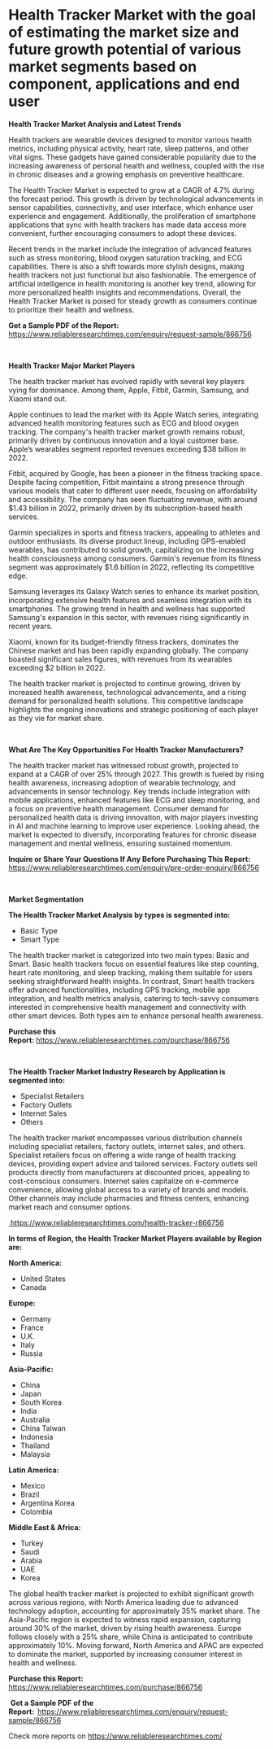 <p><h1>Health Tracker Market with the goal of estimating the market size and future growth potential of various market segments based on component, applications and end user</h1></p><p><strong>Health Tracker Market Analysis and Latest Trends</strong></p>
<p><p>Health trackers are wearable devices designed to monitor various health metrics, including physical activity, heart rate, sleep patterns, and other vital signs. These gadgets have gained considerable popularity due to the increasing awareness of personal health and wellness, coupled with the rise in chronic diseases and a growing emphasis on preventive healthcare.</p><p>The Health Tracker Market is expected to grow at a CAGR of 4.7% during the forecast period. This growth is driven by technological advancements in sensor capabilities, connectivity, and user interface, which enhance user experience and engagement. Additionally, the proliferation of smartphone applications that sync with health trackers has made data access more convenient, further encouraging consumers to adopt these devices.</p><p>Recent trends in the market include the integration of advanced features such as stress monitoring, blood oxygen saturation tracking, and ECG capabilities. There is also a shift towards more stylish designs, making health trackers not just functional but also fashionable. The emergence of artificial intelligence in health monitoring is another key trend, allowing for more personalized health insights and recommendations. Overall, the Health Tracker Market is poised for steady growth as consumers continue to prioritize their health and wellness.</p></p>
<p><strong>Get a Sample PDF of the Report:&nbsp;</strong> <a href="https://www.reliableresearchtimes.com/enquiry/request-sample/866756?utm_campaign=3031&utm_medium=2&utm_source=Github&utm_content=ia&utm_term=04042025&utm_id=health-tracker">https://www.reliableresearchtimes.com/enquiry/request-sample/866756</a></p>
<p>&nbsp;</p>
<p><strong>Health Tracker Major Market Players</strong></p>
<p><p>The health tracker market has evolved rapidly with several key players vying for dominance. Among them, Apple, Fitbit, Garmin, Samsung, and Xiaomi stand out. </p><p>Apple continues to lead the market with its Apple Watch series, integrating advanced health monitoring features such as ECG and blood oxygen tracking. The company's health tracker market growth remains robust, primarily driven by continuous innovation and a loyal customer base. Apple’s wearables segment reported revenues exceeding $38 billion in 2022.</p><p>Fitbit, acquired by Google, has been a pioneer in the fitness tracking space. Despite facing competition, Fitbit maintains a strong presence through various models that cater to different user needs, focusing on affordability and accessibility. The company has seen fluctuating revenue, with around $1.43 billion in 2022, primarily driven by its subscription-based health services.</p><p>Garmin specializes in sports and fitness trackers, appealing to athletes and outdoor enthusiasts. Its diverse product lineup, including GPS-enabled wearables, has contributed to solid growth, capitalizing on the increasing health consciousness among consumers. Garmin's revenue from its fitness segment was approximately $1.6 billion in 2022, reflecting its competitive edge.</p><p>Samsung leverages its Galaxy Watch series to enhance its market position, incorporating extensive health features and seamless integration with its smartphones. The growing trend in health and wellness has supported Samsung's expansion in this sector, with revenues rising significantly in recent years.</p><p>Xiaomi, known for its budget-friendly fitness trackers, dominates the Chinese market and has been rapidly expanding globally. The company boasted significant sales figures, with revenues from its wearables exceeding $2 billion in 2022.</p><p>The health tracker market is projected to continue growing, driven by increased health awareness, technological advancements, and a rising demand for personalized health solutions. This competitive landscape highlights the ongoing innovations and strategic positioning of each player as they vie for market share.</p></p>
<p>&nbsp;</p>
<p><strong>What Are The Key Opportunities For Health Tracker Manufacturers?</strong></p>
<p><p>The health tracker market has witnessed robust growth, projected to expand at a CAGR of over 25% through 2027. This growth is fueled by rising health awareness, increasing adoption of wearable technology, and advancements in sensor technology. Key trends include integration with mobile applications, enhanced features like ECG and sleep monitoring, and a focus on preventive health management. Consumer demand for personalized health data is driving innovation, with major players investing in AI and machine learning to improve user experience. Looking ahead, the market is expected to diversify, incorporating features for chronic disease management and mental wellness, ensuring sustained momentum.</p></p>
<p><strong>Inquire or Share Your Questions If Any Before Purchasing This Report:</strong> <a href="https://www.reliableresearchtimes.com/enquiry/pre-order-enquiry/866756?utm_campaign=3031&utm_medium=2&utm_source=Github&utm_content=ia&utm_term=04042025&utm_id=health-tracker">https://www.reliableresearchtimes.com/enquiry/pre-order-enquiry/866756</a></p>
<p>&nbsp;</p>
<p><strong>Market Segmentation</strong></p>
<p><strong>The Health Tracker Market Analysis by types is segmented into:</strong></p>
<p><ul><li>Basic Type</li><li>Smart Type</li></ul></p>
<p><p>The health tracker market is categorized into two main types: Basic and Smart. Basic health trackers focus on essential features like step counting, heart rate monitoring, and sleep tracking, making them suitable for users seeking straightforward health insights. In contrast, Smart health trackers offer advanced functionalities, including GPS tracking, mobile app integration, and health metrics analysis, catering to tech-savvy consumers interested in comprehensive health management and connectivity with other smart devices. Both types aim to enhance personal health awareness.</p></p>
<p><strong>Purchase this Report:&nbsp;</strong><a href="https://www.reliableresearchtimes.com/purchase/866756?utm_campaign=3031&utm_medium=2&utm_source=Github&utm_content=ia&utm_term=04042025&utm_id=health-tracker">https://www.reliableresearchtimes.com/purchase/866756</a></p>
<p>&nbsp;</p>
<p><strong>The Health Tracker Market Industry Research by Application is segmented into:</strong></p>
<p><ul><li>Specialist Retailers</li><li>Factory Outlets</li><li>Internet Sales</li><li>Others</li></ul></p>
<p><p>The health tracker market encompasses various distribution channels including specialist retailers, factory outlets, internet sales, and others. Specialist retailers focus on offering a wide range of health tracking devices, providing expert advice and tailored services. Factory outlets sell products directly from manufacturers at discounted prices, appealing to cost-conscious consumers. Internet sales capitalize on e-commerce convenience, allowing global access to a variety of brands and models. Other channels may include pharmacies and fitness centers, enhancing market reach and consumer options.</p></p>
<p><a href="https://www.reliableresearchtimes.com/health-tracker-r866756?utm_campaign=3031&utm_medium=2&utm_source=Github&utm_content=ia&utm_term=04042025&utm_id=health-tracker">&nbsp;https://www.reliableresearchtimes.com/health-tracker-r866756</a></p>
<p><strong>In terms of Region, the Health Tracker Market Players available by Region are:</strong></p>
<p>
    <p> <strong> North America: </strong>
        <ul>
            <li>United States</li>
            <li>Canada</li>
        </ul>
        </p> 
    <p> <strong> Europe: </strong>
        <ul>
            <li>Germany</li>
            <li>France</li>
            <li>U.K.</li>
            <li>Italy</li>
            <li>Russia</li>
        </ul>
        </p> 
    <p> <strong> Asia-Pacific: </strong>
        <ul>
            <li>China</li>
            <li>Japan</li>
            <li>South Korea</li>
            <li>India</li>
            <li>Australia</li>
            <li>China Taiwan</li>
            <li>Indonesia</li>
            <li>Thailand</li>
            <li>Malaysia</li>
        </ul>
        </p> 
    <p> <strong> Latin America: </strong>
        <ul>
            <li>Mexico</li>
            <li>Brazil</li>
            <li>Argentina Korea</li>
            <li>Colombia</li>
        </ul>
        </p> 
    <p> <strong> Middle East & Africa: </strong>
        <ul>
            <li>Turkey</li>
            <li>Saudi</li>
            <li>Arabia</li>
            <li>UAE</li>
            <li>Korea</li>
        </ul>
    </p>
    </p>
<p><p>The global health tracker market is projected to exhibit significant growth across various regions, with North America leading due to advanced technology adoption, accounting for approximately 35% market share. The Asia-Pacific region is expected to witness rapid expansion, capturing around 30% of the market, driven by rising health awareness. Europe follows closely with a 25% share, while China is anticipated to contribute approximately 10%. Moving forward, North America and APAC are expected to dominate the market, supported by increasing consumer interest in health and wellness.</p></p>
<p><strong>Purchase this Report: </strong><a href="https://www.reliableresearchtimes.com/purchase/866756?utm_campaign=3031&utm_medium=2&utm_source=Github&utm_content=ia&utm_term=04042025&utm_id=health-tracker">https://www.reliableresearchtimes.com/purchase/866756</a></p>
<p>&nbsp;<strong>Get a Sample PDF of the Report:&nbsp;&nbsp;</strong><a href="https://www.reliableresearchtimes.com/enquiry/request-sample/866756?utm_campaign=3031&utm_medium=2&utm_source=Github&utm_content=ia&utm_term=04042025&utm_id=health-tracker">https://www.reliableresearchtimes.com/enquiry/request-sample/866756</a></p>
<p><strong></strong></p>
<p>Check more reports on <a href="https://www.reliableresearchtimes.com/?utm_campaign=3031&utm_medium=2&utm_source=Github&utm_content=ia&utm_term=04042025&utm_id=health-tracker">https://www.reliableresearchtimes.com/</a></p>